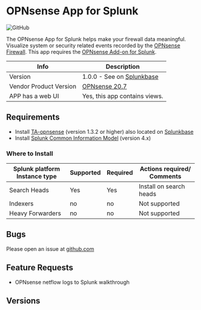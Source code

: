 # OPNsense App for Splunk

![GitHub](https://img.shields.io/github/license/ZachChristensen28/Opnsense_App_for_Splunk)

The OPNsense App for Splunk helps make your firewall data meaningful. Visualize system or security related events recorded by the [OPNsense Firewall](https://opnsense.org/). This app requires the [OPNsense Add-on for Splunk](https://splunkbase.splunk.com/app/4538/).

 Info | Description
------|----------
Version | 1.0.0 - See on [Splunkbase](https://splunkbase.splunk.com/app/5372/)
Vendor Product Version | [OPNsense 20.7](https://opnsense.org/)
APP has a web UI | Yes, this app contains views.

## Requirements

- Install [TA-opnsense](https://github.com/ZachChristensen28/TA-opnsense) (version 1.3.2 or higher) also located on [Splunkbase](https://splunkbase.splunk.com/app/4538/)
- Install [Splunk Common Information Model](https://splunkbase.splunk.com/app/1621/) (version 4.x)

### Where to Install

Splunk platform Instance type | Supported | Required | Actions required/ Comments
----------------------------- | --------- | -------- | --------------------------
Search Heads | Yes | Yes | Install on search heads
Indexers | no | no | Not supported
Heavy Forwarders | no | no | Not supported

## Bugs

Please open an issue at [github.com](https://github.com/ZachChristensen28/Opnsense_App_for_Splunk)

## Feature Requests

- OPNsense netflow logs to Splunk walkthrough

## Versions
